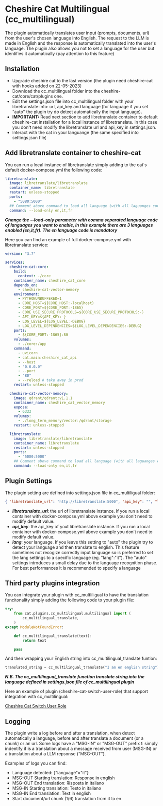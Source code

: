 # Cheshire Cat Multilingual (cc_multilingual)

The plugin automatically translates user input (prompts, documents, url) from the user's chosen language into English. The request to the LLM is made in English and the response is automatically translated into the user's language. The plugin also allows you not to set a language for the user but identifies it automatically (pay attention to this feature)

## Installation

- Upgrade cheshire cat to the last version (the plugin need cheshire-cat with hooks added on 22-05-2023)
- Download the cc_multilingual folder into the cheshire-cat/core/cat/plugins one.
- Edit the settings.json file into cc_multilingual folder with your libretranslate info: url, api_key and language (for language if you set "auto" the plugin try do detect automatically the input language).
- **IMPORTANT:** Read next section to add libretranslate container to default cheshire-cat installation for a local instance of libretranslate. In this case you don't need modify the libretranslate url and api_key in settings.json.
- Interact with the cat in your languange (the same specified into settings.json file)

## Add libretranslate container to cheshire-cat

You can run a local instance of libretranslate simply adding to the cat's default docker-compose.yml the following code:

```yaml
libretranslate:
  image: libretranslate/libretranslate
  container_name: libretranslate
  restart: unless-stopped
  ports:
    - "5080:5000"
  ## Comment above command to load all language (with all laguanges container need some minutes to start)
  command: --load-only en,it,fr
```

**_Change the --load-only parameter with comma separated language code of languages you want to enable, in this example there are 3 languages enabled (en,it,fr). The en language code is mandatory_**

Here you can find an example of full docker-compose.yml with libretranslate service:

```yaml
version: "3.7"

services:
  cheshire-cat-core:
    build:
      context: ./core
    container_name: cheshire_cat_core
    depends_on:
      - cheshire-cat-vector-memory
    environment:
      - PYTHONUNBUFFERED=1
      - CORE_HOST=${CORE_HOST:-localhost}
      - CORE_PORT=${CORE_PORT:-1865}
      - CORE_USE_SECURE_PROTOCOLS=${CORE_USE_SECURE_PROTOCOLS:-}
      - API_KEY=${API_KEY:-}
      - LOG_LEVEL=${LOG_LEVEL:-DEBUG}
      - LOG_LEVEL_DEPENDENCIES=${LOG_LEVEL_DEPENDENCIES:-DEBUG}
    ports:
      - ${CORE_PORT:-1865}:80
    volumes:
      - ./core:/app
    command:
      - uvicorn
      - cat.main:cheshire_cat_api
      - --host
      - "0.0.0.0"
      - --port
      - "80"
      - --reload # take away in prod
    restart: unless-stopped

  cheshire-cat-vector-memory:
    image: qdrant/qdrant:v1.1.1
    container_name: cheshire_cat_vector_memory
    expose:
      - 6333
    volumes:
      - ./long_term_memory/vector:/qdrant/storage
    restart: unless-stopped

  libretranslate:
    image: libretranslate/libretranslate
    container_name: libretranslate
    restart: unless-stopped
    ports:
      - "5080:5000"
    ## Comment above command to load all language (with all laguanges container need some minutes to start)
    command: --load-only en,it,fr
```

## Plugin Settings

The plugin setting are defined into settings.json file in cc_multiligual folder:

```json
{ "libretranslate_url": "http://libretranslate:5000", "api_key": "", "lang": "auto" }
```

- **_libretranslate_url_**: the url of libretranslate instance. If you run a local container with docker-compose.yml above example you don't need to modify default value.
- **_api_key_**: the api_key of yout libretranslate instance. If you run a local container with docker-compose.yml above example you don't need to modify default value.
- **_lang_**: your language. If you leave this setting to "auto" the plugin try to detect your language and then translate to english. This feature sometimes not recogize correctly input language so is preferred to set the lang settings to a specific language (eg. "lang":"it"). The "auto" settings introduces a small delay due to the language recognition phase. For best performances it is recommended to specify a language

## Third party plugins integration

You can integrate your plugin with cc_multliligual to have the translation funcitonality simply adding the following code to your plugin file:

```python
try:
    from cat.plugins.cc_multilingual.multilingual import (
        cc_multilingual_translate,
    )
except ModuleNotFoundError:

    def cc_multilingual_translate(text):
        return text

    pass
```

And then wrapping your English string into cc_multilingual_translate funtion:

```python
translated_string = cc_multilingual_translate("I am en english string")
```

**_N.B. The cc_multilingual_translate function translate string into the language defined in settings.json file of cc_multilingual plugin_**

Here an example of plugin (cheshire-cat-switch-user-role) that support integration with cc_multilingual:

[Cheshire Cat Switch User Role](https://github.com/team-sviluppo/cheshire-cat-switch-user-role)

## Logging

The plugin write a log before and after a translation, when detect automatically a language, before and after translate a document (or a chunk) or an url. Some logs have a "MSG-IN" or "MSG-OUT" prefix ti simply indentify if is a translation about a message received from user (MSG-IN) or a translation about a LLM repsonse ("MSG-OUT").

Examples of logs you can find:

- Language detected: {"language"="it"}
- MSG-OUT Starting translation: Response in english
- MSG-OUT End translation: Risposta in italiano
- MSG-IN Starting translation: Testo in italiano
- MSG-IN End translation: Text in english
- Start document/url chunk (1/6) translation from it to en

